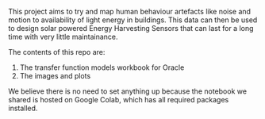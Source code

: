 This project aims to try and map human behaviour artefacts like noise and motion to availability of light energy in buildings. This data can then be used to design solar powered Energy Harvesting Sensors that can last for a long time with very little maintainance. 

The contents of this repo are: 
  1. The transfer function models workbook for Oracle
  2. The images and plots
  
We believe there is no need to set anything up because the notebook we shared is hosted on Google Colab, which has all required packages installed. 
